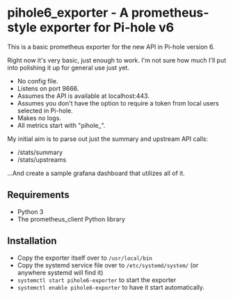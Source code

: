 # pihole6_exporter - A prometheus-style exporter for Pi-hole v6

This is a basic prometheus exporter for the new API in Pi-hole version 6.

Right now it's very basic, just enough to work.  I'm not sure how much I'll put into polishing it up for general use just yet.

* No config file.
* Listens on port 9666.
* Assumes the API is available at localhost:443.
* Assumes you don't have the option to require a token from local users selected in Pi-hole.
* Makes no logs.
* All metrics start with "pihole_".

My initial aim is to parse out just the summary and upstream API calls:

* /stats/summary
* /stats/upstreams

...And create a sample grafana dashboard that utilizes all of it.

## Requirements

* Python 3
* The prometheus_client Python library

## Installation

* Copy the exporter itself over to `/usr/local/bin`
* Copy the systemd service file over to `/etc/systemd/system/` (or anywhere systemd will find it)
* `systemctl start pihole6-exporter` to start the exporter
* `systemctl enable pihole6-exporter` to have it start automatically.
